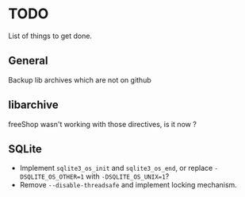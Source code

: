 TODO
====

List of things to get done.

General
-------

Backup lib archives which are not on github

libarchive
----------

freeShop wasn't working with those directives, is it now ?

SQLite
------

* Implement `sqlite3_os_init` and `sqlite3_os_end`, or replace
  `-DSQLITE_OS_OTHER=1` with `-DSQLITE_OS_UNIX=1`?
* Remove `--disable-threadsafe` and implement locking mechanism.
